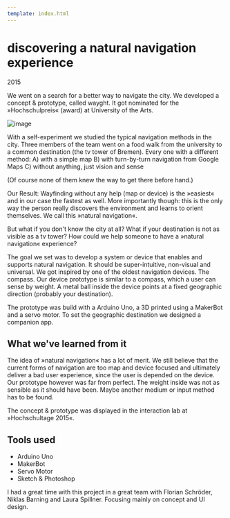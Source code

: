 ```yaml
---
template: index.html
---
```


# discovering a natural navigation experience

2015

We went on a search for a better way to navigate the city. We developed a concept & prototype, called wayght. It got nominated for the »Hochschulpreis« (award) at University of the Arts.

![image](http://)

With a self-experiment we studied the typical navigation methods in the city. Three members of the team went on a food walk from the university to a common destination (the tv tower of Bremen). Every one with a different method: 
A) with a simple map
B) with turn-by-turn navigation from Google Maps
C) without anything, just vision and sense

(Of course none of them knew the way to get there before hand.)

Our Result: Wayfinding without any help (map or device) is the »easiest« and in our case the fastest as well. 
More importantly though: this is the only way the person really discovers the environment and learns to orient themselves. We call this »natural navigation«.

But what if you don't know the city at all? What if your destination is not as visible as a tv tower? How could we help someone to have a »natural navigation« experience?

The goal we set was to develop a system or device that enables and supports natural navigation. It should be super-intuitive, non-visual and universal.
We got inspired by one of the oldest navigation devices. The compass. Our device prototype is similar to a compass, which a user can sense by weight. A metal ball inside the device points at a fixed geographic direction (probably your destination).

The prototype was build with a Arduino Uno, a 3D printed using a MakerBot and a servo motor.
To set the geographic destination we designed a companion app.

## What we've learned from it

The idea of »natural navigation« has a lot of merit. We still believe that the current forms of navigation are too map and device focused and ultimately deliver a bad user experience, since the user is depended on the device.
Our prototype however was far from perfect. The weight inside was not as sensible as it should have been. Maybe another medium or input method has to be found.

The concept & prototype was displayed in the interaction lab at »Hochschultage 2015«.

## Tools used

* Arduino Uno
* MakerBot
* Servo Motor
* Sketch & Photoshop


I had a great time with this project in a great team with Florian Schröder, Niklas Barning and Laura Spillner. Focusing mainly on concept and UI design.
